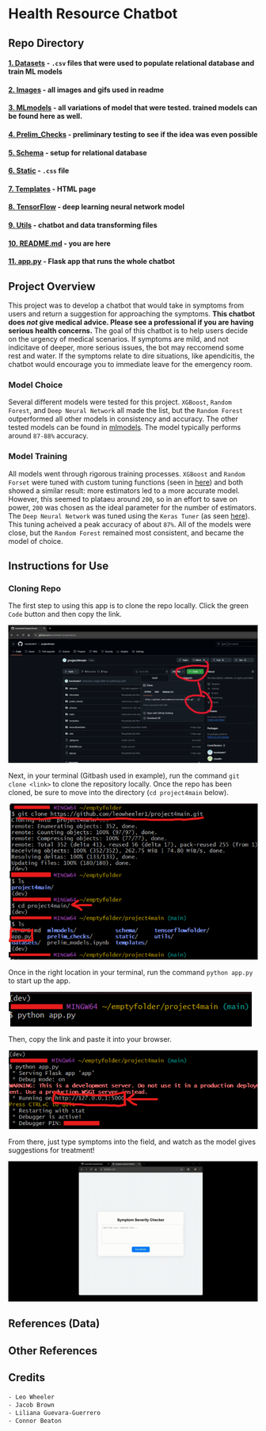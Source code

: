 # Health Resource Chatbot

## Repo Directory
#### [1. Datasets](datasets) - `.csv` files that were used to populate relational database and train ML models
#### [2. Images](images) - all images and gifs used in readme
#### [3. MLmodels](mlmodels) - all variations of model that were tested. trained models can be found here as well. 
#### [4. Prelim_Checks](prelim_checks) - preliminary testing to see if the idea was even possible
#### [5. Schema](schema) - setup for relational database
#### [6. Static](static) - `.css` file
#### [7. Templates](templates) - HTML page
#### [8. TensorFlow](tensorflowfolder) - deep learning neural network model
#### [9. Utils](utils) - chatbot and data transforming files
#### [10. README.md](README.md) - you are here
#### [11. app.py](app.py) - Flask app that runs the whole chatbot

## Project Overview
This project was to develop a chatbot that would take in symptoms from users and return a suggestion for approaching the symptoms. **This chatbot does *not* give medical advice. Please see a professional if you are having serious health concerns.** The goal of this chatbot is to help users decide on the urgency of medical scenarios. If symptoms are mild, and not indicitave of deeper, more serious issues, the bot may reccomend some rest and water. If the symptoms relate to dire situations, like apendicitis, the chatbot would encourage you to immediate leave for the emergency room. 

### Model Choice
Several different models were tested for this project. `XGBoost`, `Random Forest`, and `Deep Neural Network` all made the list, but the `Random Forest` outperformed all other models in consistency and accuracy. The other tested models can be found in [mlmodels](mlmodels). The model typically performs around `87-88%` accuracy. 

### Model Training
All models went through rigorous training processes. `XGBoost` and `Random Forset` were tuned with custom tuning functions (seen in [here](mlmodels/trees.ipynb)) and both showed a similar result: more estimators led to a more accurate model. However, this seemed to plataeu around `200`, so in an effort to save on power, `200` was chosen as the ideal parameter for the number of estimators. The `Deep Neural Network` was tuned using the `Keras Tuner` (as seen [here](tensorflowfolder/tensorflow.ipynb)). This tuning acheived a peak accuracy of about `87%`. All of the models were close, but the `Random Forest` remained most consistent, and became the model of choice. 

## Instructions for Use
### Cloning Repo
The first step to using this app is to clone the repo locally. Click the green `Code` button and then copy the link.

![github inst](images/github_instructions.PNG)

Next, in your terminal (Gitbash used in example), run the command `git clone <link>` to clone the repository locally. Once the repo has been cloned, be sure to move into the directory (`cd project4main` below).

![gitbash inst](images/git_instructions.png)

Once in the right location in your terminal, run the command `python app.py` to start up the app.

![app 1](images/app_1.png)

Then, copy the link and paste it into your browser. 

![app_2](images/app_2.png)

From there, just type symptoms into the field, and watch as the model gives suggestions for treatment!

![demo](images/app_demo.gif)


## References (Data)

## Other References



## Credits
    - Leo Wheeler
    - Jacob Brown
    - Liliana Guevara-Guerrero
    - Connor Beaton

